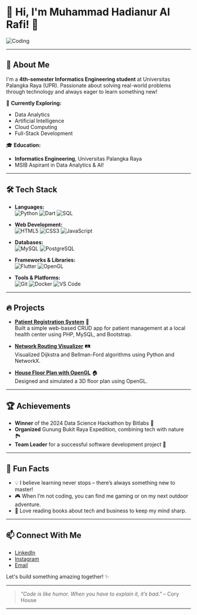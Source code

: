 # 👋 Hi, I'm Muhammad Hadianur Al Rafi! 🎯

![Coding](https://media.giphy.com/media/ZVik7pBtu9dNS/giphy.gif)

---

## 🚀 About Me

I'm a **4th-semester Informatics Engineering student** at Universitas Palangka Raya (UPR). Passionate about solving real-world problems through technology and always eager to learn something new!

🌱 **Currently Exploring:**  
- Data Analytics  
- Artificial Intelligence  
- Cloud Computing  
- Full-Stack Development  

🎓 **Education:**  
- **Informatics Engineering**, Universitas Palangka Raya  
- MSIB Aspirant in Data Analytics & AI!  

---

## 🛠️ Tech Stack

- **Languages:**  
  ![Python](https://img.shields.io/badge/Python-3776AB?style=for-the-badge&logo=python&logoColor=white) ![Dart](https://img.shields.io/badge/Dart-0175C2?style=for-the-badge&logo=dart&logoColor=white) ![SQL](https://img.shields.io/badge/SQL-4479A1?style=for-the-badge&logo=postgresql&logoColor=white)

- **Web Development:**  
  ![HTML5](https://img.shields.io/badge/HTML5-E34F26?style=for-the-badge&logo=html5&logoColor=white) ![CSS3](https://img.shields.io/badge/CSS3-1572B6?style=for-the-badge&logo=css3&logoColor=white) ![JavaScript](https://img.shields.io/badge/JavaScript-F7DF1E?style=for-the-badge&logo=javascript&logoColor=black)

- **Databases:**  
  ![MySQL](https://img.shields.io/badge/MySQL-4479A1?style=for-the-badge&logo=mysql&logoColor=white) ![PostgreSQL](https://img.shields.io/badge/PostgreSQL-336791?style=for-the-badge&logo=postgresql&logoColor=white)

- **Frameworks & Libraries:**  
  ![Flutter](https://img.shields.io/badge/Flutter-02569B?style=for-the-badge&logo=flutter&logoColor=white) ![OpenGL](https://img.shields.io/badge/OpenGL-5586A4?style=for-the-badge&logo=opengl&logoColor=white)

- **Tools & Platforms:**  
  ![Git](https://img.shields.io/badge/Git-F05032?style=for-the-badge&logo=git&logoColor=white) ![Docker](https://img.shields.io/badge/Docker-2496ED?style=for-the-badge&logo=docker&logoColor=white) ![VS Code](https://img.shields.io/badge/VS%20Code-007ACC?style=for-the-badge&logo=visual-studio-code&logoColor=white)

---

## 🔥 Projects

- [**Patient Registration System**](https://github.com/rafi/patient-registration) 💉  
  Built a simple web-based CRUD app for patient management at a local health center using PHP, MySQL, and Bootstrap.

- [**Network Routing Visualizer**](https://github.com/rafi/network-routing) 🛤️  
  Visualized Dijkstra and Bellman-Ford algorithms using Python and NetworkX.

- [**House Floor Plan with OpenGL**](https://github.com/rafi/opengl-floor-plan) 🏠  
  Designed and simulated a 3D floor plan using OpenGL.

---

## 🏆 Achievements

- **Winner** of the 2024 Data Science Hackathon by Bitlabs 🚀  
- **Organized** Gunung Bukit Raya Expedition, combining tech with nature 🏞️  
- **Team Leader** for a successful software development project 🎯  

---

## 🎯 Fun Facts

- 💡 I believe learning never stops – there’s always something new to master!
- 🎮 When I’m not coding, you can find me gaming or on my next outdoor adventure.
- 📘 Love reading books about tech and business to keep my mind sharp.
  
---

## 📫 Connect With Me

- [LinkedIn](www.linkedin.com/in/al-rafi-883b34310)  
- [Instagram](https://www.instagram.com/rafi_jakson/)  
- [Email](mailto:muhammad.hadianur@domain.com)

Let's build something amazing together! ✨

---

> _"Code is like humor. When you have to explain it, it’s bad."_ – Cory House

---

